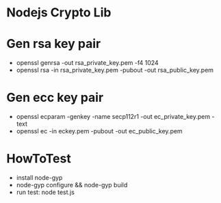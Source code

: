 Nodejs Crypto Lib
=================

#   Gen rsa key pair
*   openssl genrsa -out rsa_private_key.pem -f4 1024
*   openssl rsa -in rsa_private_key.pem -pubout -out rsa_public_key.pem

#   Gen ecc key pair
*   openssl ecparam -genkey -name secp112r1 -out ec_private_key.pem -text
*   openssl ec -in eckey.pem -pubout -out ec_public_key.pem

#   HowToTest
*   install node-gyp
*   node-gyp configure && node-gyp build
*   run test: node test.js

